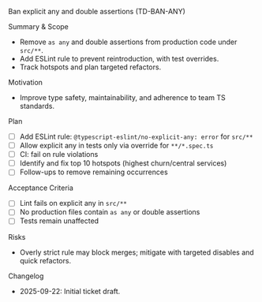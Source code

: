 Ban explicit any and double assertions (TD-BAN-ANY)

Summary & Scope
- Remove `as any` and double assertions from production code under `src/**`.
- Add ESLint rule to prevent reintroduction, with test overrides.
- Track hotspots and plan targeted refactors.

Motivation
- Improve type safety, maintainability, and adherence to team TS standards.

Plan
- [ ] Add ESLint rule: `@typescript-eslint/no-explicit-any: error` for `src/**`
- [ ] Allow explicit any in tests only via override for `**/*.spec.ts`
- [ ] CI: fail on rule violations
- [ ] Identify and fix top 10 hotspots (highest churn/central services)
- [ ] Follow-ups to remove remaining occurrences

Acceptance Criteria
- [ ] Lint fails on explicit any in `src/**`
- [ ] No production files contain `as any` or double assertions
- [ ] Tests remain unaffected

Risks
- Overly strict rule may block merges; mitigate with targeted disables and quick refactors.

Changelog
- 2025-09-22: Initial ticket draft.


